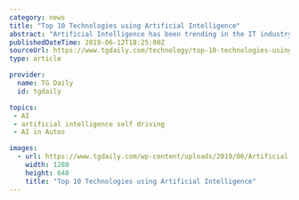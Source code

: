 ```yaml
---
category: news
title: "Top 10 Technologies using Artificial Intelligence"
abstract: "Artificial Intelligence has been trending in the IT industry ... Virtual personal assistants, movies recommendations, avoiding traffic, instant machine translation, self-driving vehicles, are some applications of AI that show how it is seeping into our ..."
publishedDateTime: 2019-06-12T18:25:00Z
sourceUrl: https://www.tgdaily.com/technology/top-10-technologies-using-artificial-intelligence/
type: article

provider:
  name: TG Daily
  id: tgdaily

topics:
 - AI
 - artificial intelligence self driving
 - AI in Autos

images:
  - url: https://www.tgdaily.com/wp-content/uploads/2019/06/Artificial-Intelligence.jpg
    width: 1280
    height: 640
    title: "Top 10 Technologies using Artificial Intelligence"
---
```


